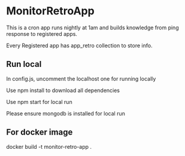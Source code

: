 # MonitorRetroApp

This is a cron app runs nightly at 1am and builds knowledge from ping response to registered apps.

Every Registered app has app_retro collection to store info.

## Run local
In config.js, uncomment the localhost one for running locally

Use npm install to download all dependencies

Use npm start for local run

Please ensure mongodb is installed for local run

## For docker image

docker build -t monitor-retro-app .
